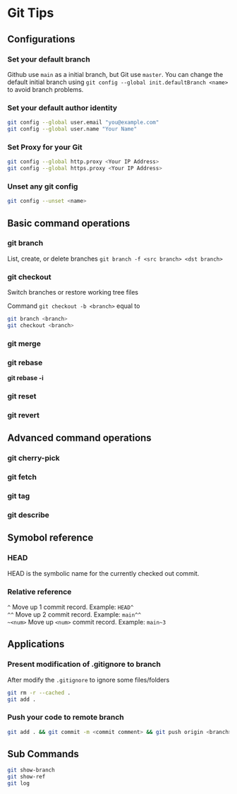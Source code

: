 # Git Tips 

## Configurations
### Set your default branch
Github use `main` as a initial branch, but Git use `master`.
You can change the default initial branch using `git config --global init.defaultBranch <name>` to avoid branch problems.

### Set your default author identity
```bash
git config --global user.email "you@example.com"
git config --global user.name "Your Name"
```

### Set Proxy for your Git
```bash
git config --global http.proxy <Your IP Address>
git config --global https.proxy <Your IP Address>
```

### Unset any git config
```bash
git config --unset <name>
```

## Basic command operations
### git branch
List, create, or delete branches
`git branch -f <src branch> <dst branch>`

### git checkout
Switch branches or restore working tree files  

Command `git checkout -b <branch>` equal to 
```bash
git branch <branch>
git checkout <branch>
```

### git merge

### git rebase
**git rebase -i**

### git reset

### git revert

## Advanced command operations
### git cherry-pick

### git fetch

### git tag

### git describe

## Symobol reference
### HEAD
HEAD is the symbolic name for the currently checked out commit.  
### Relative reference
`^` Move up 1 commit record. Example: `HEAD^`  
`^^` Move up 2 commit record. Example: `main^^`  
`~<num>` Move up `<num>` commit record. Example: `main~3`  

## Applications
### Present modification of .gitignore to branch
After modify the `.gitignore` to ignore some files/folders
```bash
git rm -r --cached .
git add .
```

### Push your code to remote branch
```bash
git add . && git commit -m <commit comment> && git push origin <branch>
```

## Sub Commands
```bash
git show-branch
git show-ref
git log
```